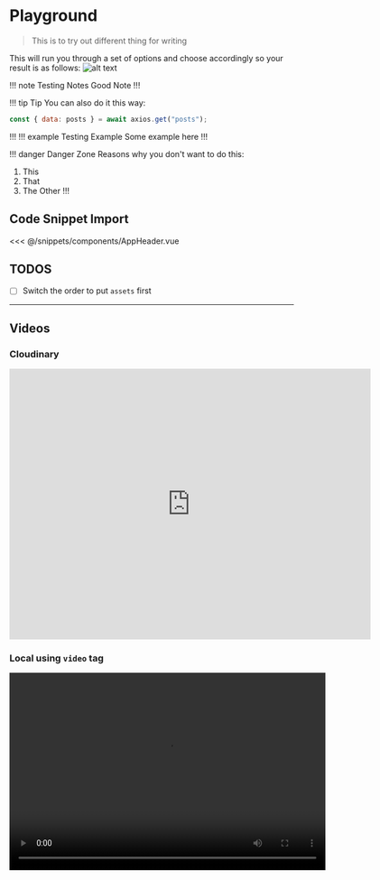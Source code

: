 # Playground

> This is to try out different thing for writing

This will run you through a set of options and choose accordingly so your result is as follows:
![alt text](/images/cli-setup-image.png "CLI Setup")

!!! note Testing Notes
Good Note
!!!

!!! tip Tip
You can also do it this way:

```js
const { data: posts } = await axios.get("posts");
```

!!!
!!! example Testing Example
Some example here
!!!

!!! danger Danger Zone
Reasons why you don't want to do this:

1. This
2. That
3. The Other
   !!!

## Code Snippet Import

<<< @/snippets/components/AppHeader.vue

## TODOS

<!-- TODO: Switch the order to put `assets` first -->

- [ ] Switch the order to put `assets` first

---

## Videos

### Cloudinary

<div class="iframe-wrapper">
<iframe src="https://player.cloudinary.com/embed/?cloud_name=dkrcloudinary&public_id=cli-setup&fluid=true&controls=true&show_jump_controls=true&floating_when_not_visible=false&source_types%5B0%5D=mp4" width="640" height="480" allow="autoplay; fullscreen; encrypted-media; picture-in-picture" allowfullscreen="allowfullscreen" frameborder="0"></iframe>
</div>

### Local using `video` tag

<video width="560" height="350" controls>
  <source src="/videos/cli-setup-video.mov" type="video/mp4">
  Your browser does not support the video tag.
</video>
